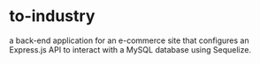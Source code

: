 # to-industry
a back-end application for an e-commerce site that configures an Express.js API to interact with a MySQL database using Sequelize.

